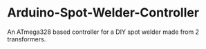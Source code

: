 # Arduino-Spot-Welder-Controller
 An ATmega328 based controller for a DIY spot welder made from 2 transformers.
